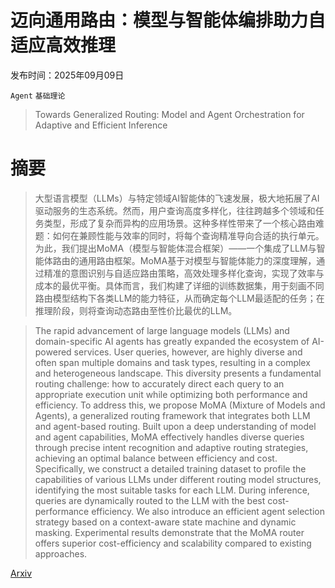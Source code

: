 # 迈向通用路由：模型与智能体编排助力自适应高效推理

发布时间：2025年09月09日

`Agent` `基础理论`

> Towards Generalized Routing: Model and Agent Orchestration for Adaptive and Efficient Inference

# 摘要

> 大型语言模型（LLMs）与特定领域AI智能体的飞速发展，极大地拓展了AI驱动服务的生态系统。然而，用户查询高度多样化，往往跨越多个领域和任务类型，形成了复杂而异构的应用场景。这种多样性带来了一个核心路由难题：如何在兼顾性能与效率的同时，将每个查询精准导向合适的执行单元。为此，我们提出MoMA（模型与智能体混合框架）——一个集成了LLM与智能体路由的通用路由框架。MoMA基于对模型与智能体能力的深度理解，通过精准的意图识别与自适应路由策略，高效处理多样化查询，实现了效率与成本的最优平衡。具体而言，我们构建了详细的训练数据集，用于刻画不同路由模型结构下各类LLM的能力特征，从而确定每个LLM最适配的任务；在推理阶段，则将查询动态路由至性价比最优的LLM。

> The rapid advancement of large language models (LLMs) and domain-specific AI agents has greatly expanded the ecosystem of AI-powered services. User queries, however, are highly diverse and often span multiple domains and task types, resulting in a complex and heterogeneous landscape. This diversity presents a fundamental routing challenge: how to accurately direct each query to an appropriate execution unit while optimizing both performance and efficiency. To address this, we propose MoMA (Mixture of Models and Agents), a generalized routing framework that integrates both LLM and agent-based routing. Built upon a deep understanding of model and agent capabilities, MoMA effectively handles diverse queries through precise intent recognition and adaptive routing strategies, achieving an optimal balance between efficiency and cost. Specifically, we construct a detailed training dataset to profile the capabilities of various LLMs under different routing model structures, identifying the most suitable tasks for each LLM. During inference, queries are dynamically routed to the LLM with the best cost-performance efficiency. We also introduce an efficient agent selection strategy based on a context-aware state machine and dynamic masking. Experimental results demonstrate that the MoMA router offers superior cost-efficiency and scalability compared to existing approaches.

[Arxiv](https://arxiv.org/abs/2509.07571)